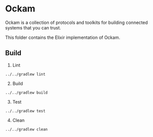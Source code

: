 # Ockam

Ockam is a collection of protocols and toolkits for building connected
systems that you can trust.

This folder contains the Elixir implementation of Ockam.

## Build

1. Lint

```
../../gradlew lint
```

2. Build

```
../../gradlew build
```

3. Test

```
../../gradlew test
```

4. Clean

```
../../gradlew clean
```
